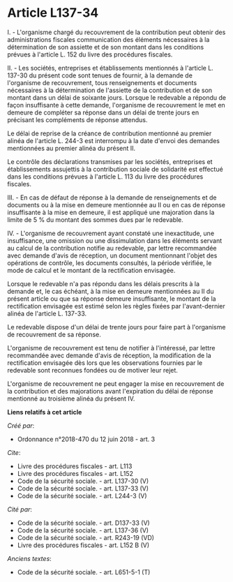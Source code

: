 # Article L137-34

I. - L'organisme chargé du recouvrement de la contribution peut obtenir des administrations fiscales communication des
éléments nécessaires à la détermination de son assiette et de son montant dans les conditions prévues à l'article L. 152 du
livre des procédures fiscales.

II. - Les sociétés, entreprises et établissements mentionnés à l'article L. 137-30 du présent code sont tenues de fournir, à
la demande de l'organisme de recouvrement, tous renseignements et documents nécessaires à la détermination de l'assiette de
la contribution et de son montant dans un délai de soixante jours. Lorsque le redevable a répondu de façon insuffisante à
cette demande, l'organisme de recouvrement le met en demeure de compléter sa réponse dans un délai de trente jours en
précisant les compléments de réponse attendus.

Le délai de reprise de la créance de contribution mentionné au premier alinéa de l'article L. 244-3 est interrompu à la date
d'envoi des demandes mentionnées au premier alinéa du présent II.

Le contrôle des déclarations transmises par les sociétés, entreprises et établissements assujettis à la contribution sociale
de solidarité est effectué dans les conditions prévues à l'article L. 113 du livre des procédures fiscales.

III. - En cas de défaut de réponse à la demande de renseignements et de documents ou à la mise en demeure mentionnée au II ou
en cas de réponse insuffisante à la mise en demeure, il est appliqué une majoration dans la limite de 5 % du montant des
sommes dues par le redevable.

IV. - L'organisme de recouvrement ayant constaté une inexactitude, une insuffisance, une omission ou une dissimulation dans
les éléments servant au calcul de la contribution notifie au redevable, par lettre recommandée avec demande d'avis de
réception, un document mentionnant l'objet des opérations de contrôle, les documents consultés, la période vérifiée, le mode
de calcul et le montant de la rectification envisagée.

Lorsque le redevable n'a pas répondu dans les délais prescrits à la demande et, le cas échéant, à la mise en demeure
mentionnées au II du présent article ou que sa réponse demeure insuffisante, le montant de la rectification envisagée est
estimé selon les règles fixées par l'avant-dernier alinéa de l'article L. 137-33.

Le redevable dispose d'un délai de trente jours pour faire part à l'organisme de recouvrement de sa réponse.

L'organisme de recouvrement est tenu de notifier à l'intéressé, par lettre recommandée avec demande d'avis de réception, la
modification de la rectification envisagée dès lors que les observations fournies par le redevable sont reconnues fondées ou
de motiver leur rejet.

L'organisme de recouvrement ne peut engager la mise en recouvrement de la contribution et des majorations avant l'expiration
du délai de réponse mentionné au troisième alinéa du présent IV.

**Liens relatifs à cet article**

_Créé par_:

  - Ordonnance n°2018-470 du 12 juin 2018 - art. 3

_Cite_:

  - Livre des procédures fiscales - art. L113
  - Livre des procédures fiscales - art. L152
  - Code de la sécurité sociale. - art. L137-30 (V)
  - Code de la sécurité sociale. - art. L137-33 (V)
  - Code de la sécurité sociale. - art. L244-3 (V)

_Cité par_:

  - Code de la sécurité sociale. - art. D137-33 (V)
  - Code de la sécurité sociale. - art. L137-36 (V)
  - Code de la sécurité sociale. - art. R243-19 (VD)
  - Livre des procédures fiscales - art. L152 B (V)

_Anciens textes_:

  - Code de la sécurité sociale. - art. L651-5-1 (T)
